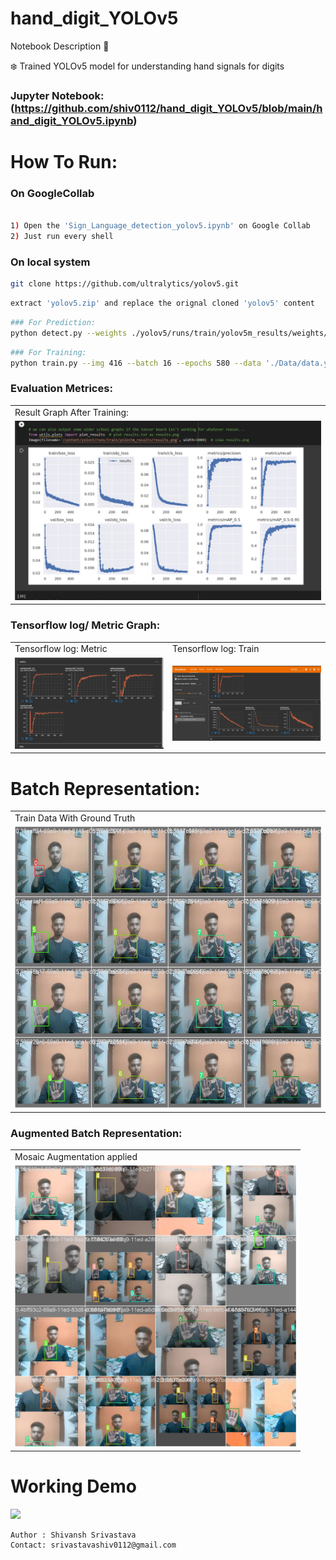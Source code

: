 # hand_digit_YOLOv5

Notebook Description 📄

❄️ Trained YOLOv5 model for understanding hand signals for digits

### Jupyter Notebook: (https://github.com/shiv0112/hand_digit_YOLOv5/blob/main/hand_digit_YOLOv5.ipynb)

# How To Run:
### On GoogleCollab
```bash

1) Open the 'Sign_Language_detection_yolov5.ipynb' on Google Collab
2) Just run every shell

```

### On local system
```bash
git clone https://github.com/ultralytics/yolov5.git
```
```bash
extract 'yolov5.zip' and replace the orignal cloned 'yolov5' content
```
```bash
### For Prediction:
python detect.py --weights ./yolov5/runs/train/yolov5m_results/weights/best.pt --img 416 --conf 0.5 --source ./Data/test/images
```
```bash
### For Training:
python train.py --img 416 --batch 16 --epochs 580 --data './Data/data.yaml' --cfg ./yolov5/models/custom_yolov5m.yaml --weights 'yolov5m.pt'  --name yolov5m_results  --cache
```

### Evaluation Metrices:
 <table>
  <tr>
    <td>Result Graph After Training:</td>
  </tr>
  <tr>
    <td><img src="screenshots/results_graph.jpg" ></td>
  </tr>
 </table>

### Tensorflow log/ Metric Graph:
 <table>
  <tr>
    <td>Tensorflow log: Metric</td>
    <td>Tensorflow log: Train</td>
  </tr>
  <tr>
    <td><img src="screenshots//tensorflowlog.jpg" ></td>
    <td><img src="screenshots//tensorflowlog2.jpg"> </td>
  </tr>
 </table>

  # Batch Representation:
 <table>
  <tr>
    <td>Train Data With Ground Truth</td>
  </tr>
  <tr>
    <td><img   height="450" src="screenshots/0.jpeg" ></td>
  </tr>
 </table>

### Augmented Batch Representation:

<table>
  <tr>
    <td>Mosaic Augmentation applied</td>
  </tr>
  <tr>
    <td><img   height="450" src="screenshots/1.jpeg" ></td>
  </tr>
 </table>

# Working Demo
<img   height="450" src="screenshots/demo.gif" >

```bash
Author : Shivansh Srivastava
Contact: srivastavashiv0112@gmail.com
```


